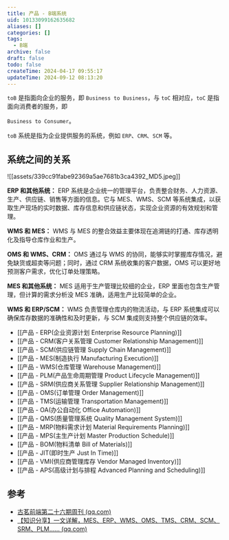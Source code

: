 ```yaml
---
title: 产品 - B端系统
uid: 10133099162635682
aliases: []
categories: []
tags:
  - B端
archive: false
draft: false
todo: false
createTime: 2024-04-17 09:55:17
updateTime: 2024-09-12 08:13:20
---
```


`toB` 是指面向企业的服务，即 `Business to Business`，与 `toC` 相对应，`toC` 是指面向消费者的服务，即

`Business to Consumer`。

`toB` 系统是指为企业提供服务的系统，例如 `ERP`、`CRM`、`SCM` 等。

## 系统之间的关系

![[assets/339cc91fabe92369a5ae7681b3ca4392_MD5.jpeg]]

**ERP 和其他系统：** ERP 系统是企业统一的管理平台，负责整合财务、人力资源、生产、供应链、销售等方面的信息。它与 MES、WMS、SCM 等系统集成，以获取生产现场的实时数据、库存信息和供应链状态，实现企业资源的有效规划和管理。

**WMS 和 MES：** WMS 与 MES 的整合效益主要体现在追溯链的打通、库存透明化及指导仓库作业和生产。

**OMS 和 WMS、CRM：** OMS 通过与 WMS 的协同，能够实时掌握库存情况，避免缺货或超卖等问题；同时，通过 CRM 系统收集的客户数据，OMS 可以更好地预测客户需求，优化订单处理策略。

**MES 和其他系统：** MES 适用于生产管理比较细的企业，ERP 里面也包含生产管理，但计算的需求分析没 MES 准确，适用生产比较简单的企业。

**WMS 和 ERP/SCM：** WMS 负责管理仓库内的物流活动，与 ERP 系统集成可以确保库存数据的准确性和及时更新，与 SCM 集成则支持整个供应链的效率。

- [[产品 - ERP(企业资源计划 Enterprise Resource Planning)]]
- [[产品 - CRM(客户关系管理 Customer Relationship Management)]]
- [[产品 - SCM(供应链管理 Supply Chain Management)]]
- [[产品 - MES(制造执行 Manufacturing Execution)]]
- [[产品 - WMS(仓库管理 Warehouse Management)]]
- [[产品 - PLM(产品生命周期管理 Product Lifecycle Management)]]
- [[产品 - SRM(供应商关系管理 Supplier Relationship Management)]]
- [[产品 - OMS(订单管理 Order Management)]]
- [[产品 - TMS(运输管理 Transportation Management)]]
- [[产品 - OA(办公自动化 Office Automation)]]
- [[产品 - QMS(质量管理系统 Quality Management System)]]
- [[产品 - MRP(物料需求计划 Material Requirements Planning)]]
- [[产品 - MPS(主生产计划 Master Production Schedule)]]
- [[产品 - BOM(物料清单 Bill of Materials)]]
- [[产品 - JIT(即时生产 Just In Time)]]
- [[产品 - VMI(供应商管理库存 Vendor Managed Inventory)]]
- [[产品 - APS(高级计划与排程 Advanced Planning and Scheduling)]]

## 参考

- [古茗前端第二十六期周刊 (qq.com)](https://mp.weixin.qq.com/s/cWuiJzR_1Aih3cc_HMhEUQ)
- [【知识分享】一文详解，MES、ERP、WMS、OMS、TMS、CRM、SCM、SRM、PLM…… (qq.com)](https://mp.weixin.qq.com/s?__biz=MzU2MTkzMDgyNQ==&mid=2247491380&idx=1&sn=92b3f14bc86e371d2abbda248eb5698f&scene=21#wechat_redirect)
